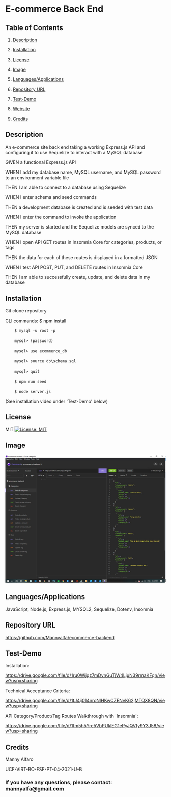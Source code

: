 # E-commerce Back End 

## Table of Contents

1. [Description](#description)

2. [Installation](#installation)

4. [License](#license)

5. [Image](#Image)

6. [Languages/Applications](#languages-applications)

7. [Repository URL](#repository-url)


8. [Test-Demo](#test-demo)

9. [Website](#website)

10. [Credits](#credits)

## Description
An e-commerce site back end taking a working Express.js API and configuring it to use
Sequelize to interact with a MySQL database

GIVEN a functional Express.js API

WHEN I add my database name, MySQL username, and MySQL password to an environment variable file

THEN I am able to connect to a database using Sequelize

WHEN I enter schema and seed commands

THEN a development database is created and is seeded with test data

WHEN I enter the command to invoke the application

THEN my server is started and the Sequelize models are synced to the MySQL database

WHEN I open API GET routes in Insomnia Core for categories, products, or tags

THEN the data for each of these routes is displayed in a formatted JSON

WHEN I test API POST, PUT, and DELETE routes in Insomnia Core

THEN I am able to successfully create, update, and delete data in my database

## Installation

Git clone repository

CLI commands:
	    $ npm install
    	
        $ mysql -u root -p
    	
        mysql> (password)
    	
        mysql> use ecommerce_db
    	
        mysql> source db\schema.sql    
    	
        mysql> quit
    	
        $ npm run seed
    	
        $ node server.js

(See installation video under 'Test-Demo' below)

## License
MIT [![License: MIT](https://img.shields.io/badge/License-MIT-yellow.svg)](https://opensource.org/licenses/MIT)

## Image
![screenshot](https://github.com/Mannyalfa/ecommerce-backend/blob/main/images/screenshot.jpg)

## Languages/Applications
JavaScript, Node.js, Express.js, MYSQL2, Sequelize, Dotenv, Insomnia

## Repository URL
https://github.com/Mannyalfa/ecommerce-backend

## Test-Demo

Installation:

https://drive.google.com/file/d/1ru0Wijqz7mDvnGuTjW4LjuN39rmaKFqn/view?usp=sharing

Technical Acceptance Criteria:

https://drive.google.com/file/d/1tJ4ij014nroNlHKwCZENvK62jMTQX8QN/view?usp=sharing

API Category/Product/Tag Routes Walkthrough with 'Insomnia':

https://drive.google.com/file/d/1fm5h5Yre5VbPUklEG1ePyJQVfy9Y3J58/view?usp=sharing
    
## Credits
Manny Alfaro

UCF-VIRT-BO-FSF-PT-04-2021-U-B

### If you have any questions, please contact: mannyalfa@gmail.com